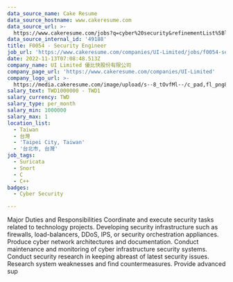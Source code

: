 ```yaml
---
data_source_name: Cake Resume
data_source_hostname: www.cakeresume.com
data_source_url: >-
  https://www.cakeresume.com/jobs?q=cyber%20security&refinementList%5Blang_name%5D%5B0%5D=English&refinementList%5Bsalary_type%5D=per_year&range%5Bsalary_range%5D%5Bmin%5D=1000000
data_source_internal_id: '49188'
title: F0054 - Security Engineer
job_url: 'https://www.cakeresume.com/companies/UI-Limited/jobs/f0054-security-engineer'
date: 2022-11-13T07:08:48.513Z
company_name: UI Limited 優比快股份有限公司
company_page_url: 'https://www.cakeresume.com/companies/UI-Limited'
company_logo_url: >-
  https://media.cakeresume.com/image/upload/s--8_tOvfMl--/c_pad,fl_png8,h_200,w_200/v1652866387/xtiubzqy3eub93zondpx.png
salary_text: TWD1000000 - TWD1
salary_currency: TWD
salary_type: per_month
salary_min: 1000000
salary_max: 1
location_list:
  - Taiwan
  - 台灣
  - 'Taipei City, Taiwan'
  - '台北市, 台灣'
job_tags:
  - Suricata
  - Snort
  - C
  - C++
badges:
  - Cyber Security

---
```


Major Duties and Responsibilities Coordinate and execute security tasks related to technology projects. Developing security infrastructure such as firewalls, load-balancers, DDoS, IPS, or security orchestration appliances. Produce cyber network architectures and documentation. Conduct maintenance and monitoring of cyber infrastructure security systems. Conduct security research in keeping abreast of latest security issues. Research system weaknesses and find countermeasures. Provide advanced sup